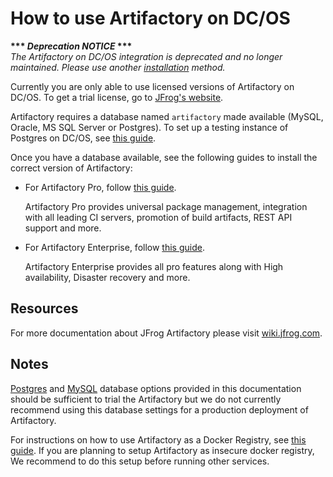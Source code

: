 # How to use Artifactory on DC/OS
**&ast;&ast;&ast; *Deprecation NOTICE* &ast;&ast;&ast;**  
*The Artifactory on DC/OS integration is deprecated and no longer maintained. Please use another [installation](https://www.jfrog.com/confluence/display/RTF/Installing+Artifactory) method.*

Currently you are only able to use licensed versions of Artifactory on DC/OS. To
get a trial license, go to [JFrog's
website](https://www.jfrog.com/artifactory/free-trial-mesosphere/).

Artifactory requires a database named `artifactory` made available (MySQL, Oracle, MS
SQL Server or Postgres). To set up a testing instance of Postgres on DC/OS, see
[this guide](install-postgres.md).

Once you have a database available, see the following guides to install the
correct version of Artifactory:

+ For Artifactory Pro, follow [this guide](artifactory-pro.md). 
  
  Artifactory Pro provides universal package management, integration with all leading CI servers, 
  promotion of build artifacts, REST API support and more.
   
+ For Artifactory Enterprise, follow [this guide](artifactory-enterprise.md).
  
  Artifactory Enterprise provides all pro features along with High availability, Disaster recovery and more.

## Resources

For more documentation about JFrog Artifactory please visit
[wiki.jfrog.com](https://wiki.jfrog.com).

## Notes

[Postgres](install-postgres.md) and [MySQL](install-mysql.md) database options provided in this documentation 
should be sufficient to trial the Artifactory but we do not currently recommend using this database settings
 for a production deployment of Artifactory.

For instructions on how to use Artifactory as a Docker Registry, see [this
guide](using-artifactory.md). If you are planning to setup Artifactory as insecure docker registry,
We recommend to do this setup before running other services.
